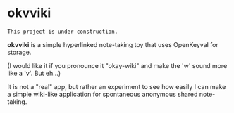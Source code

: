 okvviki
=======

    This project is under construction.

**okvviki** is a simple hyperlinked note-taking toy that uses OpenKeyval for storage. 

(I would like it if you pronounce it "okay-wiki" and make the 'w' sound more like a 'v'. But eh...)

It is not a "real" app, but rather an experiment to see how easily I can make a simple wiki-like application for spontaneous anonymous shared note-taking.